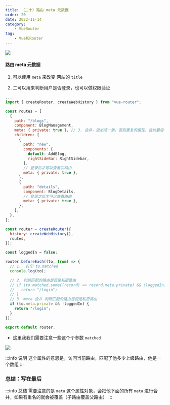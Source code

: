 ```yaml
---
title: （二十）路由 meta 元数据
order: 20
date: 2022-11-14
category:
    - VueRouter
tag: 
    - Vue和Router
---
```


![](https://image.zswei.xyz/img/202211142322478.png)

#### 路由 meta 元数据

1. 可以使用 `meta` 来改变 网站的 `title`

2. 二可以用来判断用户是否登录，也可以做权限验证
```js
...
import { createRouter, createWebHistory } from "vue-router";

const routes = [
  {
    path: "/blogs",
    component: BlogManagement,
    meta: { private: true }, // 3. 合并，值必须一致，否则重复的属性，会以最后一个属性值为准，子路由的 meta 属性可以省略
    children: [
      {
        path: "new",
        components: {
          default: AddBlog,
          rightSideBar: RightSidebar,
        },
        // 登录后才可以查看次路由
        meta: { private: true },
      },
      {
        path: "details",
        component: BlogDetails,
        // 登录之后才可以查看路由
        meta: { private: true },
      },
    ],
  },
];

const router = createRouter({
  history: createWebHistory(),
  routes,
});

const loggedIn = false;

router.beforeEach((to, from) => {
  // 1.  打印 to.matched
  console.log(to);

  // 2. 判断匹配的路由是否是私密路由
  // if (to.matched.some((record) => record.meta.private) && !loggedIn) {
  //   return "/login";
  // }
  // 3. meta 合并 判断匹配的路由是否是私密路由
  if (to.meta.private && !loggedIn) {
    return "/login";
  }
});

export default router;

```

- 这里我我们需要注意一些这个个参数 `matched` 

![](https://image.zswei.xyz/img/202211141509306.png)

:::info 说明
这个属性的意思是，访问当前路由，匹配了他多少上级路由，他是一个数组
:::

### 总结：写在最后
:::info 总结
需要注意的是 `meta` 这个属性对象，会把他下面的所有 `meta` 进行合并，如果有重名的就会被覆盖（子路由覆盖父路由）
:::